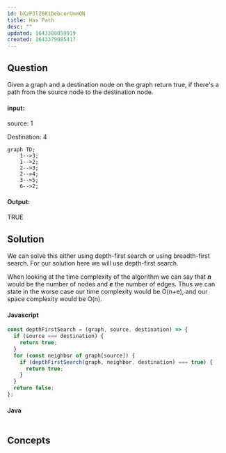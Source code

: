 ```yaml
---
id: bXzP3lZ6K1DebcorUmmQN
title: Has Path
desc: ""
updated: 1643380059919
created: 1643379085417
---
```


## Question

Given a graph and a destination node on the graph return true, if there's a path from the source node to the destination node.

#### input:

source: 1

Destination: 4

```mermaid
graph TD;
    1-->3;
    1-->2;
    2-->3;
    2-->4;
    3-->5;
    6-->2;
```

#### Output:

TRUE

## Solution

We can solve this either using depth-first search or using breadth-first search. For our solution here we will use depth-first search.

When looking at the time complexity of the algorithm we can say that _**n**_ would be the number of nodes and _**e**_ the number of edges. Thus we can state in the worse case our time complexity would be O(n+e), and our space complexity would be O(n).

#### Javascript

```javascript
const depthFirstSearch = (graph, source, destination) => {
  if (source === destination) {
    return true;
  }
  for (const neighbor of graph[source]) {
    if (depthFirstSearch(graph, neighbor, destination) === true) {
      return true;
    }
  }
  return false;
};
```

#### Java

```java

```

## Concepts
